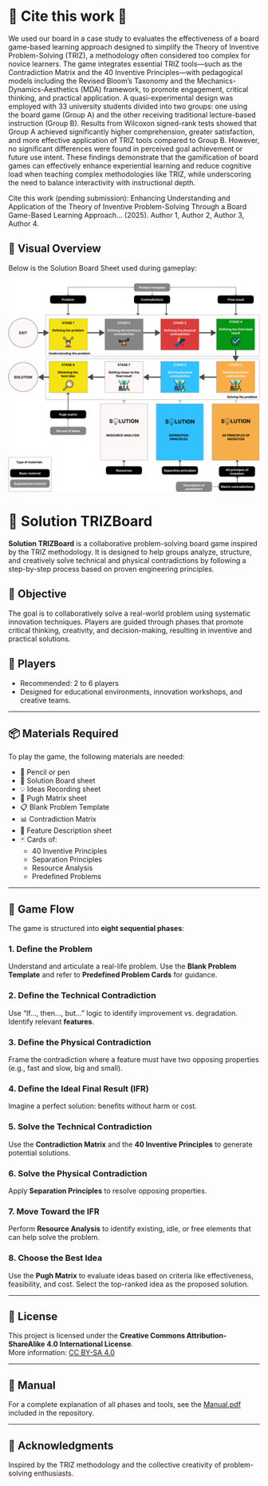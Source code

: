 #  📝  Cite this work 🤝
We used our board in a case study to evaluates the effectiveness of a board game-based learning approach designed to simplify the Theory of Inventive Problem-Solving (TRIZ), a methodology often considered too complex for novice learners. The game integrates essential TRIZ tools—such as the Contradiction Matrix and the 40 Inventive Principles—with pedagogical models including the Revised Bloom’s Taxonomy and the Mechanics-Dynamics-Aesthetics (MDA) framework, to promote engagement, critical thinking, and practical application. A quasi-experimental design was employed with 33 university students divided into two groups: one using the board game (Group A) and the other receiving traditional lecture-based instruction (Group B). Results from Wilcoxon signed-rank tests showed that Group A achieved significantly higher comprehension, greater satisfaction, and more effective application of TRIZ tools compared to Group B. However, no significant differences were found in perceived goal achievement or future use intent. These findings demonstrate that the gamification of board games can effectively enhance experiential learning and reduce cognitive load when teaching complex methodologies like TRIZ, while underscoring the need to balance interactivity with instructional depth.

Cite this work (pending submission):
Enhancing Understanding and Application of the Theory of Inventive Problem-Solving Through a Board Game-Based Learning Approach... (2025). Author 1, Author 2, Author 3, Author 4. 


## 🧩 Visual Overview

Below is the Solution Board Sheet used during gameplay:

![Solution Board Sheet](./Solution%20Board%20Sheet.png)


# 🧩 Solution TRIZBoard

**Solution TRIZBoard** is a collaborative problem-solving board game inspired by the TRIZ methodology. It is designed to help groups analyze, structure, and creatively solve technical and physical contradictions by following a step-by-step process based on proven engineering principles.


## 🎯 Objective

The goal is to collaboratively solve a real-world problem using systematic innovation techniques. Players are guided through phases that promote critical thinking, creativity, and decision-making, resulting in inventive and practical solutions.

## 👥 Players

- Recommended: 2 to 6 players
- Designed for educational environments, innovation workshops, and creative teams.

---

## 📦 Materials Required

To play the game, the following materials are needed:

- 📝 Pencil or pen  
- 🧠 Solution Board sheet  
- 💡 Ideas Recording sheet  
- 🧮 Pugh Matrix sheet  
- 📋 Blank Problem Template  
- 📊 Contradiction Matrix  
- 🧾 Feature Description sheet  
- 🃏 Cards of:
  - 40 Inventive Principles  
  - Separation Principles  
  - Resource Analysis  
  - Predefined Problems  

---

## 🔄 Game Flow

The game is structured into **eight sequential phases**:

### 1. Define the Problem  
Understand and articulate a real-life problem. Use the **Blank Problem Template** and refer to **Predefined Problem Cards** for guidance.

### 2. Define the Technical Contradiction  
Use “If..., then..., but...” logic to identify improvement vs. degradation. Identify relevant **features**.

### 3. Define the Physical Contradiction  
Frame the contradiction where a feature must have two opposing properties (e.g., fast and slow, big and small).

### 4. Define the Ideal Final Result (IFR)  
Imagine a perfect solution: benefits without harm or cost.

### 5. Solve the Technical Contradiction  
Use the **Contradiction Matrix** and the **40 Inventive Principles** to generate potential solutions.

### 6. Solve the Physical Contradiction  
Apply **Separation Principles** to resolve opposing properties.

### 7. Move Toward the IFR  
Perform **Resource Analysis** to identify existing, idle, or free elements that can help solve the problem.

### 8. Choose the Best Idea  
Use the **Pugh Matrix** to evaluate ideas based on criteria like effectiveness, feasibility, and cost. Select the top-ranked idea as the proposed solution.

---

## 📘 License

This project is licensed under the **Creative Commons Attribution-ShareAlike 4.0 International License**.  
More information: [CC BY-SA 4.0](https://creativecommons.org/licenses/by-sa/4.0/)

---

## 📎 Manual

For a complete explanation of all phases and tools, see the [Manual.pdf](./Manual.pdf) included in the repository.



---

## 💬 Acknowledgments

Inspired by the TRIZ methodology and the collective creativity of problem-solving enthusiasts.


